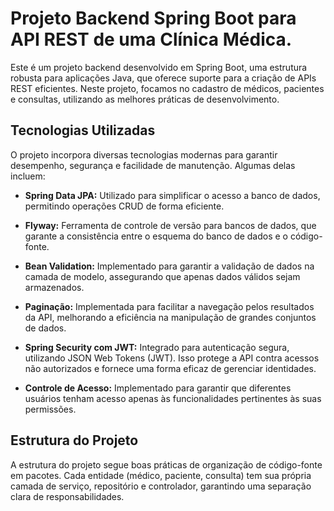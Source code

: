 # Projeto Backend Spring Boot para API REST de uma Clínica Médica.

Este é um projeto backend desenvolvido em Spring Boot, uma estrutura robusta para aplicações Java, que oferece suporte para a criação de APIs REST eficientes. Neste projeto, focamos no cadastro de médicos, pacientes e consultas, utilizando as melhores práticas de desenvolvimento.

## Tecnologias Utilizadas

O projeto incorpora diversas tecnologias modernas para garantir desempenho, segurança e facilidade de manutenção. Algumas delas incluem:

- **Spring Data JPA:** Utilizado para simplificar o acesso a banco de dados, permitindo operações CRUD de forma eficiente.

- **Flyway:** Ferramenta de controle de versão para bancos de dados, que garante a consistência entre o esquema do banco de dados e o código-fonte.

- **Bean Validation:** Implementado para garantir a validação de dados na camada de modelo, assegurando que apenas dados válidos sejam armazenados.

- **Paginação:** Implementada para facilitar a navegação pelos resultados da API, melhorando a eficiência na manipulação de grandes conjuntos de dados.

- **Spring Security com JWT:** Integrado para autenticação segura, utilizando JSON Web Tokens (JWT). Isso protege a API contra acessos não autorizados e fornece uma forma eficaz de gerenciar identidades.

- **Controle de Acesso:** Implementado para garantir que diferentes usuários tenham acesso apenas às funcionalidades pertinentes às suas permissões.

## Estrutura do Projeto

A estrutura do projeto segue boas práticas de organização de código-fonte em pacotes. Cada entidade (médico, paciente, consulta) tem sua própria camada de serviço, repositório e controlador, garantindo uma separação clara de responsabilidades.


